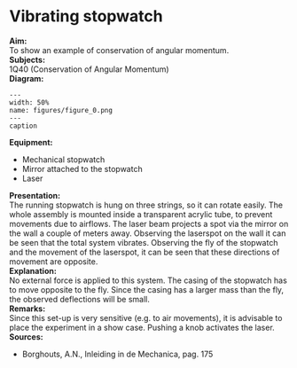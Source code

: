 # Vibrating stopwatch 
    
<b> Aim: </b>  
 To show an example of conservation of angular momentum.    
<b> Subjects: </b>  
 1Q40 (Conservation of Angular Momentum)   
<b> Diagram: </b>  
   
```{figure} figures/figure_0.png  
---  
width: 50%  
name: figures/figure_0.png  
---  
caption  
``` 
      
<b> Equipment: </b>  
 
 *  Mechanical stopwatch 
 *  Mirror attached to the stopwatch 
 *  Laser
      
<b> Presentation: </b>  
 The running stopwatch is hung on three strings, so it can rotate easily. The whole assembly is mounted inside a transparent acrylic tube, to prevent movements due to airflows. The laser beam projects a spot via the mirror on the wall a couple of meters away. Observing the laserspot on the wall it can be seen that the total system vibrates. Observing the fly of the stopwatch and the movement of the laserspot, it can be seen that these directions of movement are opposite.    
<b> Explanation: </b>  
 No external force is applied to this system. The casing of the stopwatch has to move opposite to the fly. Since the casing has a larger mass than the fly, the observed deflections will be small.    
<b> Remarks: </b>  
 Since this set-up is very sensitive (e.g. to air movements), it is advisable to place the experiment in a show case. Pushing a knob activates the laser.    
<b> Sources: </b>  
 
 *  Borghouts, A.N., Inleiding in de Mechanica, pag. 175
  